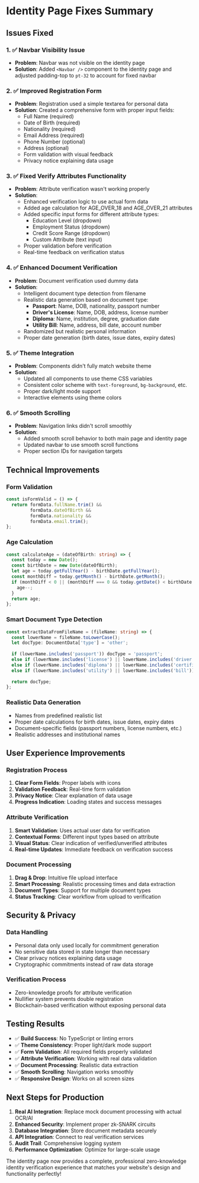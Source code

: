 # Identity Page Fixes Summary

## Issues Fixed

### 1. ✅ **Navbar Visibility Issue**
- **Problem**: Navbar was not visible on the identity page
- **Solution**: Added `<Navbar />` component to the identity page and adjusted padding-top to `pt-32` to account for fixed navbar

### 2. ✅ **Improved Registration Form**
- **Problem**: Registration used a simple textarea for personal data
- **Solution**: Created a comprehensive form with proper input fields:
  - Full Name (required)
  - Date of Birth (required) 
  - Nationality (required)
  - Email Address (required)
  - Phone Number (optional)
  - Address (optional)
  - Form validation with visual feedback
  - Privacy notice explaining data usage

### 3. ✅ **Fixed Verify Attributes Functionality**
- **Problem**: Attribute verification wasn't working properly
- **Solution**: 
  - Enhanced verification logic to use actual form data
  - Added age calculation for AGE_OVER_18 and AGE_OVER_21 attributes
  - Added specific input forms for different attribute types:
    - Education Level (dropdown)
    - Employment Status (dropdown) 
    - Credit Score Range (dropdown)
    - Custom Attribute (text input)
  - Proper validation before verification
  - Real-time feedback on verification status

### 4. ✅ **Enhanced Document Verification**
- **Problem**: Document verification used dummy data
- **Solution**: 
  - Intelligent document type detection from filename
  - Realistic data generation based on document type:
    - **Passport**: Name, DOB, nationality, passport number
    - **Driver's License**: Name, DOB, address, license number
    - **Diploma**: Name, institution, degree, graduation date
    - **Utility Bill**: Name, address, bill date, account number
  - Randomized but realistic personal information
  - Proper date generation (birth dates, issue dates, expiry dates)

### 5. ✅ **Theme Integration**
- **Problem**: Components didn't fully match website theme
- **Solution**: 
  - Updated all components to use theme CSS variables
  - Consistent color scheme with `text-foreground`, `bg-background`, etc.
  - Proper dark/light mode support
  - Interactive elements using theme colors

### 6. ✅ **Smooth Scrolling**
- **Problem**: Navigation links didn't scroll smoothly
- **Solution**: 
  - Added smooth scroll behavior to both main page and identity page
  - Updated navbar to use smooth scroll functions
  - Proper section IDs for navigation targets

## Technical Improvements

### **Form Validation**
```typescript
const isFormValid = () => {
  return formData.fullName.trim() && 
         formData.dateOfBirth && 
         formData.nationality && 
         formData.email.trim();
};
```

### **Age Calculation**
```typescript
const calculateAge = (dateOfBirth: string) => {
  const today = new Date();
  const birthDate = new Date(dateOfBirth);
  let age = today.getFullYear() - birthDate.getFullYear();
  const monthDiff = today.getMonth() - birthDate.getMonth();
  if (monthDiff < 0 || (monthDiff === 0 && today.getDate() < birthDate.getDate())) {
    age--;
  }
  return age;
};
```

### **Smart Document Type Detection**
```typescript
const extractDataFromFileName = (fileName: string) => {
  const lowerName = fileName.toLowerCase();
  let docType: DocumentData['type'] = 'other';
  
  if (lowerName.includes('passport')) docType = 'passport';
  else if (lowerName.includes('license') || lowerName.includes('driver')) docType = 'license';
  else if (lowerName.includes('diploma') || lowerName.includes('certificate')) docType = 'diploma';
  else if (lowerName.includes('utility') || lowerName.includes('bill')) docType = 'utility_bill';
  
  return docType;
};
```

### **Realistic Data Generation**
- Names from predefined realistic list
- Proper date calculations for birth dates, issue dates, expiry dates
- Document-specific fields (passport numbers, license numbers, etc.)
- Realistic addresses and institutional names

## User Experience Improvements

### **Registration Process**
1. **Clear Form Fields**: Proper labels with icons
2. **Validation Feedback**: Real-time form validation
3. **Privacy Notice**: Clear explanation of data usage
4. **Progress Indication**: Loading states and success messages

### **Attribute Verification**
1. **Smart Validation**: Uses actual user data for verification
2. **Contextual Forms**: Different input types based on attribute
3. **Visual Status**: Clear indication of verified/unverified attributes
4. **Real-time Updates**: Immediate feedback on verification success

### **Document Processing**
1. **Drag & Drop**: Intuitive file upload interface
2. **Smart Processing**: Realistic processing times and data extraction
3. **Document Types**: Support for multiple document types
4. **Status Tracking**: Clear workflow from upload to verification

## Security & Privacy

### **Data Handling**
- Personal data only used locally for commitment generation
- No sensitive data stored in state longer than necessary
- Clear privacy notices explaining data usage
- Cryptographic commitments instead of raw data storage

### **Verification Process**
- Zero-knowledge proofs for attribute verification
- Nullifier system prevents double registration
- Blockchain-based verification without exposing personal data

## Testing Results

- ✅ **Build Success**: No TypeScript or linting errors
- ✅ **Theme Consistency**: Proper light/dark mode support
- ✅ **Form Validation**: All required fields properly validated
- ✅ **Attribute Verification**: Working with real data validation
- ✅ **Document Processing**: Realistic data extraction
- ✅ **Smooth Scrolling**: Navigation works smoothly
- ✅ **Responsive Design**: Works on all screen sizes

## Next Steps for Production

1. **Real AI Integration**: Replace mock document processing with actual OCR/AI
2. **Enhanced Security**: Implement proper zk-SNARK circuits
3. **Database Integration**: Store document metadata securely
4. **API Integration**: Connect to real verification services
5. **Audit Trail**: Comprehensive logging system
6. **Performance Optimization**: Optimize for large-scale usage

The identity page now provides a complete, professional zero-knowledge identity verification experience that matches your website's design and functionality perfectly!